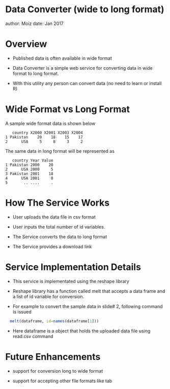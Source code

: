 Data Converter (wide to long format)
========================================================
author: Moiz 
date:   Jan 2017

Overview
========================================================

- Published data is often available in wide format

- Data Converter is a simple web service for converting data in wide format 
to long format.

- With this utility any person can convert data (no need to learn or install R)


Wide Format vs Long Format
========================================================
A sample wide format data is shown below

```
   country X2000 X2001 X2003 X2004
1 Pakistan    20    18    15    17
2      USA     5     8     3     2
```
The same data in long format will be represented as

```
   country Year Value
1 Pakistan 2000    20
2      USA 2000     5
3 Pakistan 2001    18
4      USA 2001     8
5       .. ....     .
```


How The Service Works
========================================================

- User uploads the data file in csv format 

- User inputs the total number of id variables. 

- The Service converts the data to long format

- The Service provides a download link 


Service Implementation Details
========================================================

- This service is implementated using the reshape library

- Reshape library has a function called melt that accepts a data frame and a list of id variable for conversion.

- For example to convert the sample data in slide# 2, following command is issued

```r
  melt(dataframe, id=names(dataframe[1])) 
```

- Here dataframe is a object that holds the uploaded data file using read.csv command

Future Enhancements
========================================================

- support for conversion long to wide format

- support for accepting other file formats like tab
